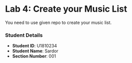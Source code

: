 # Lab 4: Create your Music List

You need to use given repo to create your music list.

### Student Details

- **Student ID**: U1810234
- **Student Name**: Sardor
- **Section Number**: 001
